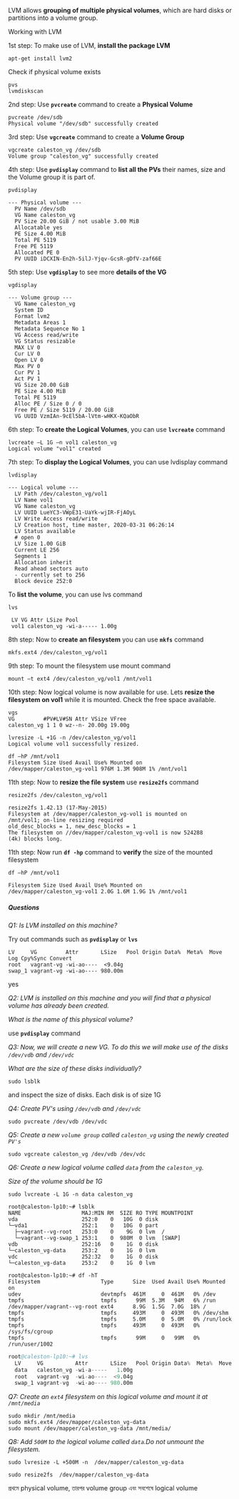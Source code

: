 

LVM allows **grouping of multiple physical volumes**, which are hard disks or partitions into a volume group.



Working with LVM

1st step: To make use of LVM, **install the package LVM**

```shell
apt-get install lvm2
```

Check if physical volume exists
```shell
pvs
lvmdiskscan
```

2nd step: Use **`pvcreate`** command to create a **Physical Volume**

```shell
pvcreate /dev/sdb
Physical volume "/dev/sdb" successfully created
```

3rd step: Use **`vgcreate`** command to create a **Volume Group**

```shell
vgcreate caleston_vg /dev/sdb
Volume group "caleston_vg" successfully created
```

4th step: Use **`pvdisplay`** command to **list all the PVs** their names, size and the Volume group it is part of.

```shell
pvdisplay

--- Physical volume ---
  PV Name /dev/sdb
  VG Name caleston_vg
  PV Size 20.00 GiB / not usable 3.00 MiB
  Allocatable yes
  PE Size 4.00 MiB
  Total PE 5119
  Free PE 5119
  Allocated PE 0
  PV UUID iDCXIN-En2h-5ilJ-Yjqv-GcsR-gDfV-zaf66E

```

5th step: Use **`vgdisplay`** to see more **details of the VG**

```shwll
vgdisplay

--- Volume group ---
  VG Name caleston_vg
  System ID
  Format lvm2
  Metadata Areas 1
  Metadata Sequence No 1
  VG Access read/write
  VG Status resizable
  MAX LV 0
  Cur LV 0
  Open LV 0
  Max PV 0
  Cur PV 1
  Act PV 1
  VG Size 20.00 GiB
  PE Size 4.00 MiB
  Total PE 5119
  Alloc PE / Size 0 / 0
  Free PE / Size 5119 / 20.00 GiB
  VG UUID VzmIAn-9cEl5bA-lVtm-wHKX-KQaObR
```
6th step: To **create the Logical Volumes**, you can use **`lvcreate`** command

```shell
lvcreate –L 1G –n vol1 caleston_vg
Logical volume "vol1" created
```

7th step: To **display the Logical Volumes**, you can use lvdisplay command

```shell
lvdisplay

--- Logical volume ---
  LV Path /dev/caleston_vg/vol1
  LV Name vol1
  VG Name caleston_vg
  LV UUID LueYC3-VWpE31-UaYk-wjIR-FjAOyL
  LV Write Access read/write
  LV Creation host, time master, 2020-03-31 06:26:14
  LV Status available
  # open 0
  LV Size 1.00 GiB
  Current LE 256
  Segments 1
  Allocation inherit
  Read ahead sectors auto
  - currently set to 256
  Block device 252:0

```
To **list the volume**, you can use lvs command

```shell
lvs

 LV VG Attr LSize Pool
 vol1 caleston_vg -wi-a----- 1.00g
```


8th step: Now to **create an filesystem** you can use **`mkfs`** command

```shell
mkfs.ext4 /dev/caleston_vg/vol1
```

9th step: To mount the filesystem use mount command

```shell
mount –t ext4 /dev/caleston_vg/vol1 /mnt/vol1
```

10th step: Now logical volume is now available for use. Lets **resize the filesystem on vol1** while it is mounted. Check the free space available.

```shell
vgs
VG         #PV#LV#SN Attr VSize VFree
caleston_vg 1 1 0 wz--n- 20.00g 19.00g

lvresize -L +1G -n /dev/caleston_vg/vol1
Logical volume vol1 successfully resized.

df –hP /mnt/vol1
Filesystem Size Used Avail Use% Mounted on
/dev/mapper/caleston_vg-vol1 976M 1.3M 908M 1% /mnt/vol1
```


11th step: Now to **resize the file system** use **`resize2fs`** command

```shell
resize2fs /dev/caleston_vg/vol1

resize2fs 1.42.13 (17-May-2015)
Filesystem at /dev/mapper/caleston_vg-vol1 is mounted on
/mnt/vol1; on-line resizing required
old_desc_blocks = 1, new_desc_blocks = 1
The filesystem on //dev/mapper/caleston_vg-vol1 is now 524288
(4k) blocks long.
```

11th step: Now run **`df -hp`** command to **verify** the size of the mounted filesystem

```shell
df –hP /mnt/vol1

Filesystem Size Used Avail Use% Mounted on
/dev/mapper/caleston_vg-vol1 2.0G 1.6M 1.9G 1% /mnt/vol1
```



##### Questions

_Q1: Is LVM installed on this machine?_

Try out commands such as **`pvdisplay`** or **`lvs`**


```
LV     VG         Attr       LSize   Pool Origin Data%  Meta%  Move Log Cpy%Sync Convert
root   vagrant-vg -wi-ao----  <9.04g                                                    
swap_1 vagrant-vg -wi-ao---- 980.00m                                                    
```
yes

_Q2: LVM is installed on this machine and you will find that a physical volume has already been created._

_What is the name of this physical volume?_

use **`pvdisplay`** command


_Q3: Now, we will create a new VG. To do this we will make use of the disks `/dev/vdb` and `/dev/vdc`_

_What are the size of these disks individually?_

```shell
sudo lsblk
``` 
and inspect the size of disks. Each disk is of size 1G

_Q4: Create PV's using `/dev/vdb` and `/dev/vdc`_

```shell
sudo pvcreate /dev/vdb /dev/vdc
```

_Q5: Create a new `volume group` called `caleston_vg` using the newly created `PV's`_

```shell
sudo vgcreate caleston_vg /dev/vdb /dev/vdc
```

_Q6: Create a new logical volume called `data` from the `caleston_vg`._

_Size of the volume should be 1G_

```shell
sudo lvcreate -L 1G -n data caleston_vg
```
```
root@caleston-lp10:~# lsblk
NAME                   MAJ:MIN RM  SIZE RO TYPE MOUNTPOINT
vda                    252:0    0   10G  0 disk 
└─vda1                 252:1    0   10G  0 part 
  ├─vagrant--vg-root   253:0    0    9G  0 lvm  /
  └─vagrant--vg-swap_1 253:1    0  980M  0 lvm  [SWAP]
vdb                    252:16   0    1G  0 disk 
└─caleston_vg-data     253:2    0    1G  0 lvm  
vdc                    252:32   0    1G  0 disk 
└─caleston_vg-data     253:2    0    1G  0 lvm  
```
```
root@caleston-lp10:~# df -hT
Filesystem                   Type      Size  Used Avail Use% Mounted on
udev                         devtmpfs  461M     0  461M   0% /dev
tmpfs                        tmpfs      99M  5.3M   94M   6% /run
/dev/mapper/vagrant--vg-root ext4      8.9G  1.5G  7.0G  18% /
tmpfs                        tmpfs     493M     0  493M   0% /dev/shm
tmpfs                        tmpfs     5.0M     0  5.0M   0% /run/lock
tmpfs                        tmpfs     493M     0  493M   0% /sys/fs/cgroup
tmpfs                        tmpfs      99M     0   99M   0% /run/user/1002
```

```s
root@caleston-lp10:~# lvs
  LV     VG          Attr       LSize   Pool Origin Data%  Meta%  Move Log Cpy%Sync Convert
  data   caleston_vg -wi-a-----   1.00g                                                    
  root   vagrant-vg  -wi-ao----  <9.04g                                                    
  swap_1 vagrant-vg  -wi-ao---- 980.00m 
```



_Q7: Create an `ext4` filesystem on this logical volume and mount it at `/mnt/media`_

```shell
sudo mkdir /mnt/media
sudo mkfs.ext4 /dev/mapper/caleston_vg-data
sudo mount /dev/mapper/caleston_vg-data /mnt/media/
```

_Q8: Add `500M` to the logical volume called `data`.Do not unmount the filesystem._

```shell
sudo lvresize -L +500M -n  /dev/mapper/caleston_vg-data

sudo resize2fs  /dev/mapper/caleston_vg-data
```




প্রথমে physical volume, তারপর volume group এবং সবশেষে logical volume